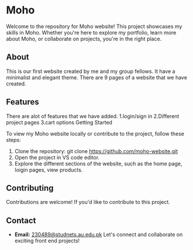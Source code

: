 # Moho
Welcome to the repository for Moho website!
This project showcases my skills in Moho. Whether you're here to explore my portfolio, learn more about Moho, or collaborate on projects, you're in the right place.
## About
This is our first website created by me and my group fellows. It have a minimalist and elegant theme. There are 9 pages of a website that we have created.
## Features
There are alot of features that we have added.
1.login/sign in
2.Different project pages
3.cart options
 Getting Started

To view my Moho website locally or contribute to the project, follow these steps:

1. Clone the repository:
    git clone https://github.com/moho-website.git
2. Open the project in VS code editor.
3. Explore the different sections of the website, such as the home page, loigin pages, view products.
## Contributing
Contributions are welcome! If you'd like to contribute to this project.
## Contact
- **Email:** 230489@studnets.au.edu.pk
Let's connect and collaborate on exciting front end projects!

